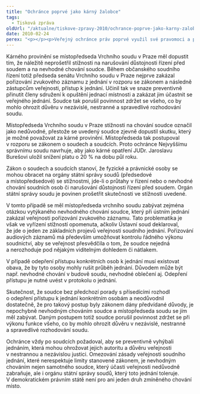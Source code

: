 ```yaml
---
title: "Ochránce poprvé jako kárný žalobce"
tags:
  - Tisková zpráva
oldUrl: "/aktualne/tiskove-zpravy-2010/ochrance-poprve-jako-karny-zalobce"
date: 2010-02-24
perex: "<p></p><p>Veřejný ochránce práv poprvé využil své pravomoci a podal Nejvyššímu správnímu soudu návrh na zahájení kárného řízení vůči místopředsedovi Vrchního soudu v Praze JUDr. Jaroslavu Burešovi.</p>"
---
```


<!-- imported from the old website -->

<p>Kárného provinění se místopředseda Vrchního soudu v Praze měl dopustit tím, že náležitě neprošetřil stížnosti na narušování důstojnosti řízení před soudem a na nevhodné chování soudce. Během občanského soudního řízení totiž předseda senátu Vrchního soudu v Praze nejprve zakázal pořizování zvukového záznamu z jednání v rozporu se zákonem a následně zástupcům veřejnosti, přístup k jednání. Učinil tak ve snaze preventivně přinutit členy sdružení k opuštění jednací místnosti a zakázat jim účastnit se veřejného jednání. Soudce tak porušil povinnost zdržet se všeho, co by mohlo ohrozit důvěru v nezávislé, nestranné a spravedlivé rozhodování soudu.</p><p>Místopředseda Vrchního soudu v Praze stížnosti na chování soudce označil jako nedůvodné<u>,</u> přestože se uvedený soudce zjevně dopustil skutku, který je možné považovat za kárné provinění. Místopředseda tak postupoval v rozporu se zákonem o soudech a soudcích. Proto ochránce Nejvyššímu správnímu soudu navrhuje, aby jako kárné opatření JUDr. Jaroslavu Burešovi uložil snížení platu o 20 % na dobu půl roku.</p><p>Zákon o soudech a soudcích stanoví, že fyzické a právnické osoby se mohou obracet na orgány státní správy soudů (předsedové a místopředsedové) se stížnostmi, jde-li o průtahy v řízení nebo o nevhodné chování soudních osob či narušování důstojnosti řízení před soudem. Orgán státní správy soudu je povinen prošetřit skutečnosti ve stížnosti uvedené.</p><p>V tomto případě se měl místopředseda vrchního soudu zabývat zejména otázkou vytýkaného nevhodného chování soudce, který při ústním jednání zakázal veřejnosti pořizování zvukového záznamu. Tato problematika je však ve vyřízení stížností opomenuta, ačkoliv Ústavní soud deklaroval, že jde o jeden ze základních projevů veřejnosti soudního jednání. Pořizování audiových záznamů má především umožňovat kontrolu řádného výkonu soudnictví, aby se veřejnost přesvědčila o tom, že soudce nejedná a nerozhoduje pod nějakým viditelným dohledem či nátlakem. </p><p>V případě odepření přístupu konkrétních osob k jednání musí existovat obava, že by tyto osoby mohly rušit průběh jednání. Důvodem může být např. nevhodné chování v budově soudu, nevhodné oblečení aj. Odepření přístupu je nutné uvést v protokolu o jednání.</p><p>Skutečnost, že soudce bez předchozí porady s přísedícími rozhodl o odepření přístupu k jednání konkrétním osobám a neodůvodnil dostatečně, že pro takový postup byly zákonem dány předvídané důvody, je nepochybně nevhodným chováním soudce a místopředseda soudu se jím měl zabývat. Daným postupem totiž soudce porušil povinnost zdržet se při výkonu funkce všeho, co by mohlo ohrozit důvěru v nezávislé, nestranné a spravedlivé rozhodování soudu.</p><p>Ochránce vždy po soudcích požadoval, aby se preventivně vyhýbali jednáním, která mohou ohrožovat jejich autoritu a důvěru veřejnosti v nestrannou a nezávislou justici. Omezování zásady veřejnosti soudního jednání, které nerespektuje limity stanovené zákonem, je nevhodným chováním nejen samotného soudce, který účasti veřejnosti nedůvodně zabraňuje, ale i orgánu státní správy soudů, který toto jednání toleruje. V demokratickém právním státě není pro ani jeden druh zmíněného chování místo.</p>
